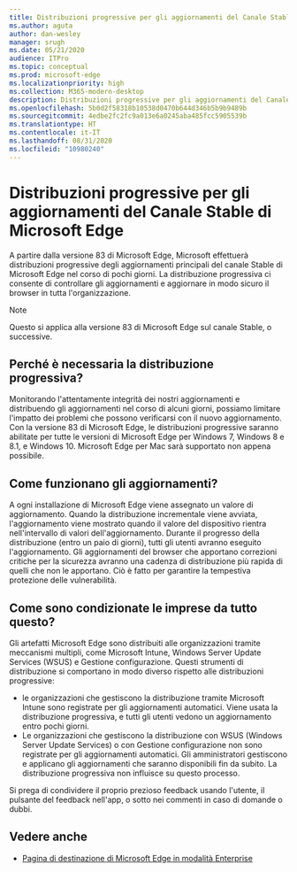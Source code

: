 ```yaml
---
title: Distribuzioni progressive per gli aggiornamenti del Canale Stable di Microsoft Edge
ms.author: aguta
author: dan-wesley
manager: srugh
ms.date: 05/21/2020
audience: ITPro
ms.topic: conceptual
ms.prod: microsoft-edge
ms.localizationpriority: high
ms.collection: M365-modern-desktop
description: Distribuzioni progressive per gli aggiornamenti del Canale Stable di Microsoft Edge
ms.openlocfilehash: 5b0d2f58318b10538d0470b644d346b5b9b9489b
ms.sourcegitcommit: 4edbe2fc2fc9a013e6a0245aba485fcc5905539b
ms.translationtype: HT
ms.contentlocale: it-IT
ms.lasthandoff: 08/31/2020
ms.locfileid: "10980240"
---
```

# Distribuzioni progressive per gli aggiornamenti del Canale Stable di Microsoft Edge

A partire dalla versione 83 di Microsoft Edge, Microsoft effettuerà distribuzioni progressive degli aggiornamenti principali del canale Stable di Microsoft Edge nel corso di pochi giorni. La distribuzione progressiva ci consente di controllare gli aggiornamenti e aggiornare in modo sicuro il browser in tutta l'organizzazione.

> [!NOTE]
> Questo si applica alla versione 83 di Microsoft Edge sul canale Stable, o successive.

## Perché è necessaria la distribuzione progressiva?

Monitorando l'attentamente integrità dei nostri aggiornamenti e distribuendo gli aggiornamenti nel corso di alcuni giorni, possiamo limitare l'impatto dei problemi che possono verificarsi con il nuovo aggiornamento. Con la versione 83 di Microsoft Edge, le distribuzioni progressive saranno abilitate per tutte le versioni di Microsoft Edge per Windows 7, Windows 8 e 8.1, e Windows 10. Microsoft Edge per Mac sarà supportato non appena possibile.

## Come funzionano gli aggiornamenti?

A ogni installazione di Microsoft Edge viene assegnato un valore di aggiornamento. Quando la distribuzione incrementale viene avviata, l'aggiornamento viene mostrato quando il valore del dispositivo rientra nell'intervallo di valori dell'aggiornamento. Durante il progresso della distribuzione (entro un paio di giorni), tutti gli utenti avranno eseguito l'aggiornamento. Gli aggiornamenti del browser che apportano correzioni critiche per la sicurezza avranno una cadenza di distribuzione più rapida di quelli che non le apportano. Ciò è fatto per garantire la tempestiva protezione delle vulnerabilità.

## Come sono condizionate le imprese da tutto questo?

Gli artefatti Microsoft Edge sono distribuiti alle organizzazioni tramite meccanismi multipli, come Microsoft Intune, Windows Server Update Services (WSUS) e Gestione configurazione. Questi strumenti di distribuzione si comportano in modo diverso rispetto alle distribuzioni progressive:

- le organizzazioni che gestiscono la distribuzione tramite Microsoft Intune sono registrate per gli aggiornamenti automatici. Viene usata la distribuzione progressiva, e tutti gli utenti vedono un aggiornamento entro pochi giorni.
- Le organizzazioni che gestiscono la distribuzione con WSUS (Windows Server Update Services) o con Gestione configurazione non sono registrate per gli aggiornamenti automatici. Gli amministratori gestiscono e applicano gli aggiornamenti che saranno disponibili fin da subito. La distribuzione progressiva non influisce su questo processo.

Si prega di condividere il proprio prezioso feedback usando l'utente, il pulsante del feedback nell'app, o sotto nei commenti in caso di domande o dubbi.

## Vedere anche

- [Pagina di destinazione di Microsoft Edge in modalità Enterprise](https://aka.ms/EdgeEnterprise)
